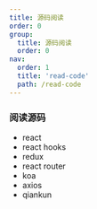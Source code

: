 ```yaml
---
title: 源码阅读
order: 0
group:
  title: 源码阅读
  order: 0
nav:
  order: 1
  title: 'read-code'
  path: /read-code
---
```


### 阅读源码

- react
- react hooks
- redux
- react router
- koa
- axios
- qiankun
